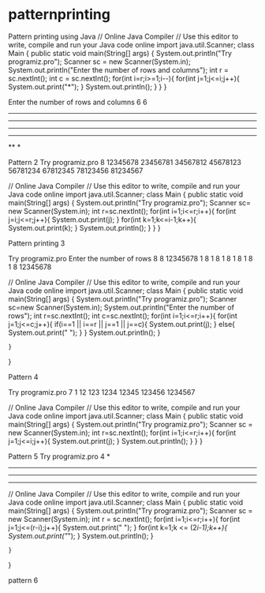 # patternprinting
Pattern printing using Java
// Online Java Compiler
// Use this editor to write, compile and run your Java code online
import java.util.Scanner;
class Main {
    public static void main(String[] args) {
        System.out.println("Try programiz.pro");
        Scanner sc = new Scanner(System.in);
        System.out.println("Enter the number of rows and columns");
        int r = sc.nextInt();
        int c = sc.nextInt();
        for(int i=r;i>=1;i--){
            for(int j=1;j<=i;j++){
                    System.out.print("*");
            }
                System.out.println();
        }
    }
}

Enter the number of rows and columns
6
6
******
*****
****
***
**
*

Pattern 2
Try programiz.pro
8
12345678
23456781
34567812
45678123
56781234
67812345
78123456
81234567

// Online Java Compiler
// Use this editor to write, compile and run your Java code online
import java.util.Scanner;
class Main {
    public static void main(String[] args) {
        System.out.println("Try programiz.pro");
        Scanner sc= new Scanner(System.in);
        int r=sc.nextInt();
        for(int i=1;i<=r;i++){
            for(int j=i;j<=r;j++){
            System.out.print(j);
            }
            for(int k=1;k<=i-1;k++){
                System.out.print(k);
            }
            System.out.println();
        }
    }
}

Pattern printing 3

Try programiz.pro
Enter the number of rows
8
8
12345678
1      8
1      8
1      8
1      8
1      8
1      8
12345678

// Online Java Compiler
// Use this editor to write, compile and run your Java code online
import java.util.Scanner;
class Main {
    public static void main(String[] args) {
        System.out.println("Try programiz.pro");
        Scanner sc=new Scanner(System.in);
        System.out.println("Enter the number of rows");
        int r=sc.nextInt();
        int c=sc.nextInt();
        for(int i=1;i<=r;i++){
            for(int j=1;j<=c;j++){
                if(i==1 || i==r || j==1 || j==c){
                    System.out.print(j);
                }
                else{
                    System.out.print(" ");
                }
            }
                System.out.println();
        }
        
    }
}

Pattern 4

Try programiz.pro
7
1
12
123
1234
12345
123456
1234567

// Online Java Compiler
// Use this editor to write, compile and run your Java code online
import java.util.Scanner;
class Main {
    public static void main(String[] args) {
        System.out.println("Try programiz.pro");
        Scanner sc = new Scanner(System.in);
        int r=sc.nextInt();
        for(int i=1;i<=r;i++){
            for(int j=1;j<=i;j++){
                System.out.print(j);
            }
            System.out.println();
        }
    }
}

Pattern 5
Try programiz.pro
4
   *
  ***
 *****
*******

// Online Java Compiler
// Use this editor to write, compile and run your Java code online
import java.util.Scanner;
class Main {
    public static void main(String[] args) {
        System.out.println("Try programiz.pro");
        Scanner sc = new Scanner(System.in);
        int r = sc.nextInt();
        for(int i=1;i<=r;i++){
            for(int j=1;j<=(r-i);j++){
                System.out.print(" ");
            }
            for(int k=1;k <= (2*i-1);k++){
            System.out.print("*");
        }
        System.out.println();
        }
         
    }
}

pattern 6

